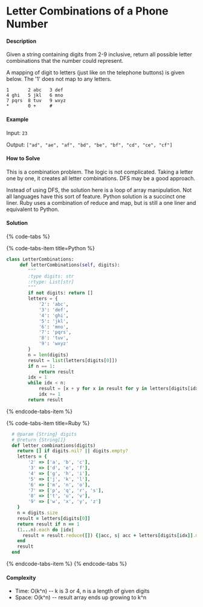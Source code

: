 # Letter Combinations of a Phone Number

#### Description

Given a string containing digits from 2-9 inclusive, return all possible letter combinations that the number could represent.

A mapping of digit to letters (just like on the telephone buttons) is given below. The '1' does not map to any letters.

```
1       2 abc   3 def
4 ghi   5 jkl   6 mno
7 pqrs  8 tuv   9 wxyz
*       0 +     #
```

#### Example

Input: `23`

Output: `["ad", "ae", "af", "bd", "be", "bf", "cd", "ce", "cf"]`

#### How to Solve

This is a combination problem. The logic is not complicated.
Taking a letter one by one, it creates all letter combinations.
DFS may be a good approach.

Instead of using DFS, the solution here is a loop of array manipulation. Not all languages have this sort of feature.
Python solution is a succinct one liner.
Ruby uses a combination of reduce and map, but is still a one liner and equivalent to Python.

#### Solution

{% code-tabs %}

{% code-tabs-item title=Python %}
```python
class LetterCombinations:
     def letterCombinations(self, digits):
        """
        :type digits: str
        :rtype: List[str]
        """
        if not digits: return []   
        letters = {
            '2': 'abc',
            '3': 'def',
            '4': 'ghi',
            '5': 'jkl',
            '6': 'mno',
            '7': 'pqrs',
            '8': 'tuv',
            '9': 'wxyz'
        }
        n = len(digits)
        result = list(letters[digits[0]])
        if n == 1:
            return result
        idx = 1
        while idx < n:
            result = [x + y for x in result for y in letters[digits[idx]]]
            idx += 1
        return result
```
{% endcode-tabs-item %}

{% code-tabs-item title=Ruby %}
```ruby
  # @param {String} digits
  # @return {String[]}
  def letter_combinations(digits)
    return [] if digits.nil? || digits.empty?
    letters = {
        '2' => ['a', 'b', 'c'],
        '3' => ['d', 'e', 'f'],
        '4' => ['g', 'h', 'i'],
        '5' => ['j', 'k', 'l'],
        '6' => ['m', 'n', 'o'],
        '7' => ['p', 'q', 'r', 's'],
        '8' => ['t', 'u', 'v'],
        '9' => ['w', 'x', 'y', 'z']
    }
    n = digits.size
    result = letters[digits[0]]
    return result if n == 1
    (1...n).each do |idx|
      result = result.reduce([]) {|acc, s| acc + letters[digits[idx]].map {|l| s + l}}
    end
    result
  end
```
{% endcode-tabs-item %}
{% endcode-tabs %}

#### Complexity
- Time: O(k^n) -- k is 3 or 4, n is a length of given digits
- Space: O(k^n) -- result array ends up growing to k^n
